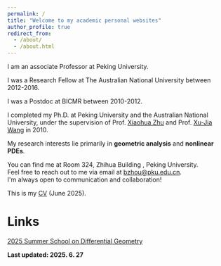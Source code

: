 ```yaml
---
permalink: /
title: "Welcome to my academic personal websites"
author_profile: true
redirect_from: 
  - /about/
  - /about.html
---
```




I am an associate Professor at Peking University.

I was a Research Fellow at The Australian National University between 2012-2016.

I was a Postdoc at BICMR between 2010-2012.

I completed my Ph.D. at Peking University and the Australian National University, under the supervision of Prof. [Xiaohua Zhu](https://www.math.pku.edu.cn/jsdw/js_20180628175159671361/z_20180628175159671361/70486.htm) and Prof. [Xu-Jia Wang](https://en.westlake.edu.cn/faculty/Xujia-Wang.html) in 2010.

My research interests lie primarily in **geometric analysis** and **nonlinear PDEs**.

You can find me at Room 324, Zhihua Building , Peking University. <br> 
Feel free to reach out to me via email at <bzhou@pku.edu.cn>. <br>
I'm always open to communication and collaboration!

This is my [CV](http://bzhou1982.github.io/files/CV_bzhou.pdf) (June 2025).


# Links

[2025 Summer School on Differential Geometry](https://bicmr.pku.edu.cn/content/show/17-3575.html?catid=KiQhKyYs)

**Last updated: 2025. 6. 27**
